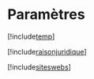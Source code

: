 # Paramètres

[!include[temp](index.autogen.md)]

[!include[raisonjuridique](index.raisonjuridique.autogen.md)]

[!include[siteswebs](index.siteswebs.autogen.md)]











































